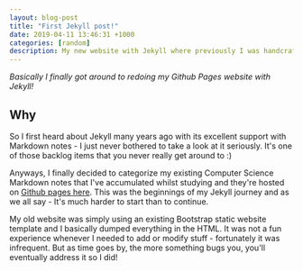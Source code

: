 ```yaml
---
layout: blog-post
title: "First Jekyll post!"
date: 2019-04-11 13:46:31 +1000
categories: [random]
description: My new website with Jekyll where previously I was handcrafting HTML, hacking pieces of JS...
---
```


*Basically I finally got around to redoing my Github Pages website with Jekyll!*

## Why

So I first heard about Jekyll many years ago with its excellent support with Markdown notes - I just never bothered to take a look at it seriously.
It's one of those backlog items that you never really get around to :)

Anyways, I finally decided to categorize my existing Computer Science Markdown notes that I've accumulated whilst studying and they're hosted on [Github pages here](https://burrt.github.io/compsci-docs/).
This was the beginnings of my Jekyll journey and as we all say - It's much harder to start than to continue.

My old website was simply using an existing Bootstrap static website template and I basically dumped everything in the HTML.
It was not a fun experience whenever I needed to add or modify stuff - fortunately it was infrequent.
But as time goes by, the more something bugs you, you'll eventually address it so I did!
